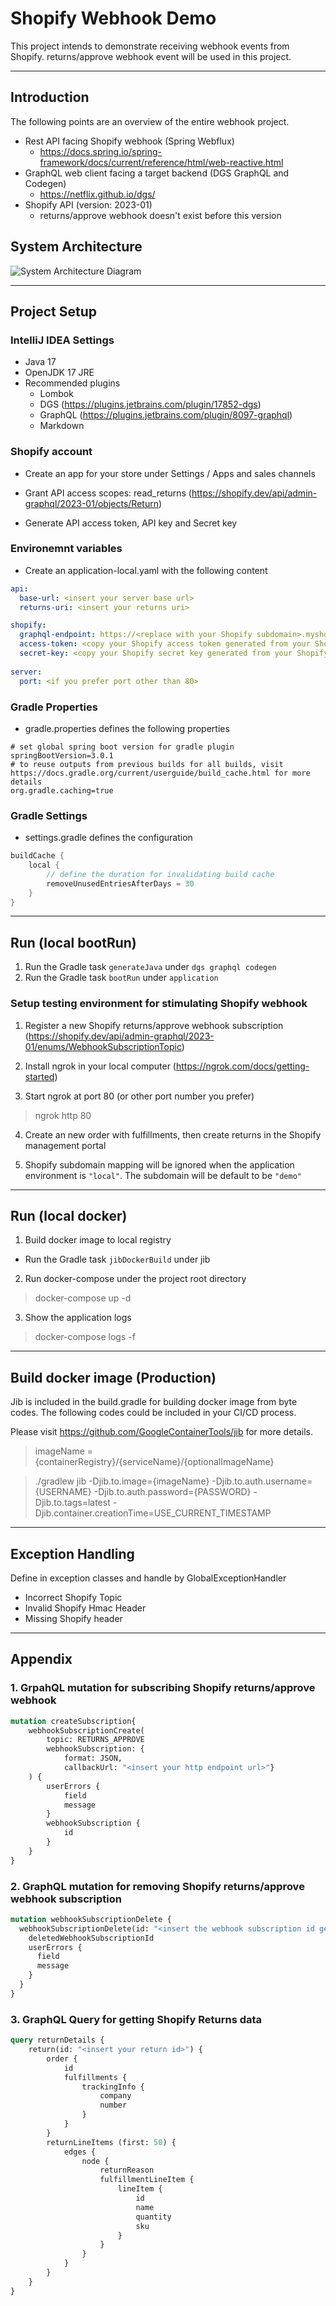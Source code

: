 # Shopify Webhook Demo

This project intends to demonstrate receiving webhook events from Shopify. returns/approve webhook event will be used in this project.

---

## Introduction

The following points are an overview of the entire webhook project.

- Rest API facing Shopify webhook (Spring Webflux)
  - https://docs.spring.io/spring-framework/docs/current/reference/html/web-reactive.html
- GraphQL web client facing a target backend (DGS GraphQL and Codegen)
  - https://netflix.github.io/dgs/
- Shopify API (version: 2023-01)
  - returns/approve webhook doesn't exist before this version

## System Architecture

![System Architecture Diagram](src/main/resources/system_architecture_diagram.png "System Architecture Diagram")

---

## Project Setup

### IntelliJ IDEA Settings

- Java 17
- OpenJDK 17 JRE
- Recommended plugins
  - Lombok
  - DGS (https://plugins.jetbrains.com/plugin/17852-dgs)
  - GraphQL (https://plugins.jetbrains.com/plugin/8097-graphql)
  - Markdown

### Shopify account

- Create an app for your store under Settings / Apps and sales channels

- Grant API access scopes: read_returns (https://shopify.dev/api/admin-graphql/2023-01/objects/Return)

- Generate API access token, API key and Secret key

### Environemnt variables

- Create an application-local.yaml with the following content

```yaml
api:
  base-url: <insert your server base url>
  returns-uri: <insert your returns uri>

shopify:
  graphql-endpoint: https://<replace with your Shopify subdomain>.myshopify.com/admin/api/2023-01/graphql.json
  access-token: <copy your Shopify access token generated from your Shopify account>
  secret-key: <copy your Shopify secret key generated from your Shopify account>
  
server:
  port: <if you prefer port other than 80>
```

### Gradle Properties

- gradle.properties defines the following properties

```properties
# set global spring boot version for gradle plugin
springBootVersion=3.0.1
# to reuse outputs from previous builds for all builds, visit https://docs.gradle.org/current/userguide/build_cache.html for more details
org.gradle.caching=true
```

### Gradle Settings

- settings.gradle defines the configuration

```groovy
buildCache {
    local {
        // define the duration for invalidating build cache
        removeUnusedEntriesAfterDays = 30
    }
}
```

---

## Run (local bootRun)

1. Run the Gradle task `generateJava` under `dgs graphql codegen`
2. Run the Gradle task `bootRun` under `application`

### Setup testing environment for stimulating Shopify webhook

1. Register a new Shopify returns/approve webhook subscription (https://shopify.dev/api/admin-graphql/2023-01/enums/WebhookSubscriptionTopic)

2. Install ngrok in your local computer (https://ngrok.com/docs/getting-started)

3. Start ngrok at port 80 (or other port number you prefer)
  > ngrok http 80

4. Create an new order with fulfillments, then create returns in the Shopify management portal

5. Shopify subdomain mapping will be ignored when the application environment is `"local"`. The subdomain will be default to be `"demo"`

---

## Run (local docker)

1. Build docker image to local registry

- Run the Gradle task `jibDockerBuild` under jib

2. Run docker-compose under the project root directory

> docker-compose up -d

3. Show the application logs

> docker-compose logs -f

---

## Build docker image (Production)

Jib is included in the build.gradle for building docker image from byte codes.
The following codes could be included in your CI/CD process.

Please visit https://github.com/GoogleContainerTools/jib for more details.

> imageName = {containerRegistry}/{serviceName}/{optionalImageName}

> ./gradlew jib -Djib.to.image={imageName} -Djib.to.auth.username={USERNAME} -Djib.to.auth.password={PASSWORD} -Djib.to.tags=latest -Djib.container.creationTime=USE_CURRENT_TIMESTAMP

---

## Exception Handling

Define in exception classes and handle by GlobalExceptionHandler

- Incorrect Shopify Topic
- Invalid Shopify Hmac Header
- Missing Shopify header

---

## Appendix

### 1. GrpahQL mutation for subscribing Shopify returns/approve webhook

```graphql
mutation createSubscription{
    webhookSubscriptionCreate(
        topic: RETURNS_APPROVE
        webhookSubscription: {
            format: JSON,
            callbackUrl: "<insert your http endpoint url>"}
    ) {
        userErrors {
            field
            message
        }
        webhookSubscription {
            id
        }
    }
}

```

### 2. GraphQL mutation for removing Shopify returns/approve webhook subscription

```graphql
mutation webhookSubscriptionDelete {
  webhookSubscriptionDelete(id: "<insert the webhook subscription id generated by the webhookSubscriptionCreate mutation >") {
    deletedWebhookSubscriptionId
    userErrors {
      field
      message
    }
  }
}
```

### 3. GraphQL Query for getting Shopify Returns data

```graphql
query returnDetails {
    return(id: "<insert your return id>") {
        order {
            id
            fulfillments {
                trackingInfo {
                    company
                    number
                }
            }
        }
        returnLineItems (first: 50) {
            edges {
                node {
                    returnReason
                    fulfillmentLineItem {
                        lineItem {
                            id
                            name
                            quantity
                            sku
                        }
                    }
                }
            }
        }
    }
}
```